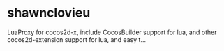 # shawnclovieu
LuaProxy for cocos2d-x, include CocosBuilder support for lua, and other cocos2d-extension support for lua, and easy t…
